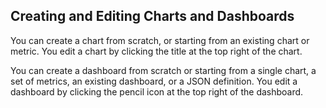 ## Creating and Editing Charts and Dashboards

You can create a chart from scratch, or starting from an existing chart or metric. You edit a chart by clicking the 
title at the top right of the chart.

You can create a dashboard from scratch or starting from a single chart, a set of metrics, an existing dashboard, or a
JSON definition. You edit a dashboard by clicking the pencil icon <i class="fa fa-pencil"></i> at the top right of the dashboard.
